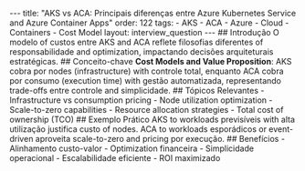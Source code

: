 --- title: "AKS vs ACA: Principais diferenças entre Azure Kubernetes Service and Azure Container Apps" order: 122 tags: - AKS - ACA - Azure - Cloud - Containers - Cost Model layout: interview_question --- ## Introdução O modelo of custos entre AKS and ACA reflete filosofias diferentes of responsabilidade and optimization, impactando decisões arquiteturais estratégicas. ## Conceito-chave **Cost Models and Value Proposition**: AKS cobra por nodes (infrastructure) with controle total, enquanto ACA cobra por consumo (execution time) with gestão automatizada, representando trade-offs entre controle and simplicidade. ## Tópicos Relevantes - Infrastructure vs consumption pricing - Node utilization optimization - Scale-to-zero capabilities - Resource allocation strategies - Total cost of ownership (TCO) ## Exemplo Prático AKS to workloads previsíveis with alta utilização justifica custo of nodes. ACA to workloads esporádicos or event-driven aproveita scale-to-zero and pricing por execução. ## Benefícios - Alinhamento custo-valor - Optimization financeira - Simplicidade operacional - Escalabilidade eficiente - ROI maximizado